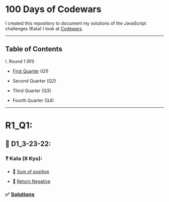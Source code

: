 # 100 Days of Codewars

I created this repository to document my solutions of the JavaScript challenges (Kata) I took at [Codewars](www.codewars.com/r/DV792A
).

--------------

## Table of Contents

I. Round 1 (R1)

  - [First Quarter](https://github.com/jewelkeith-jk/100-days-codewars#r1_q1) (Q1)

  - Second Quarter (Q2)

  - Third Quarter (Q3)

  - Fourth Quarter (Q4)

--------------

# R1_Q1:

## 📅 D1_3-23-22:

### ❓ Kata (8 Kyu):

- 🔗 [Sum of positive](https://www.codewars.com/kata/5715eaedb436cf5606000381)

- 🔗 [Return Negative](https://www.codewars.com/kata/55685cd7ad70877c23000102)

### ✅ [Solutions](https://github.com/jewelkeith-jk/100-days-codewars/blob/main/Round%201/Quarter%201/day1.js)
